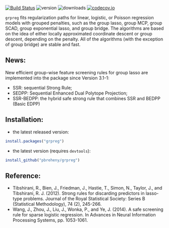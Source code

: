 [![Build Status](https://travis-ci.org/YaohuiZeng/grpreg.svg?branch=master)](https://travis-ci.org/YaohuiZeng/grpreg)
![version](http://www.r-pkg.org/badges/version/grpreg)
![downloads](http://cranlogs.r-pkg.org/badges/grpreg)
[![codecov.io](https://codecov.io/github/pbreheny/grpreg/coverage.svg?branch=master)](https://codecov.io/github/pbreheny/grpreg?branch=master)

`grpreg` fits regularization paths for linear, logistic, or Poisson regression models with grouped penalties, such as the group lasso, group MCP, group SCAD, group exponential lasso, and group bridge. The algorithms are based on the idea of either locally approximated coordinate descent or group descent, depending on the penalty. All of the algorithms (with the exception of group bridge) are stable and fast.

## News:
New efficient group-wise feature screening rules for group lasso are implemented into the package since Version 3.1-1:
* SSR: sequential Strong Rule;
* SEDPP: Sequential Enhanced Dual Polytope Projection;
* SSR-BEDPP: the hybrid safe strong rule that combines SSR and BEDPP (Basic EDPP)

## Installation:
* the latest released version: 
```R
install.packages("grpreg")
```

* the latest version (requires `devtools`): 
```R
install_github("pbreheny/grpreg")
```

## Reference:
* Tibshirani, R., Bien, J., Friedman, J., Hastie, T., Simon, N., Taylor, J., and Tibshirani, R. J. (2012). Strong rules for discarding predictors in lasso-type problems. Journal of the Royal Statistical Society: Series B (Statistical Methodology), 74 (2), 245-266.
* Wang, J., Zhou, J., Liu, J., Wonka, P., and Ye, J. (2014). A safe screening rule for sparse logistic regression. In Advances in Neural Information Processing Systems, pp. 1053-1061.




